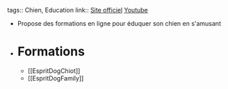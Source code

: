 tags:: Chien, Education
link:: [Site officiel](https://www.espritdog.com/) [Youtube](https://m.youtube.com/channel/UCobF55anw_mb6LK3W35lAdw)

- Propose des formations en ligne pour éduquer son chien en s'amusant
- # Formations
	- [[EspritDogChiot]]
	- [[EspritDogFamily]]